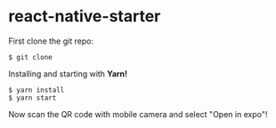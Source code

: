 # react-native-starter

First clone the git repo:
```
$ git clone 
```

Installing and starting with **Yarn!**
```
$ yarn install
$ yarn start
```

Now scan the QR code with mobile camera and select "Open in expo"!